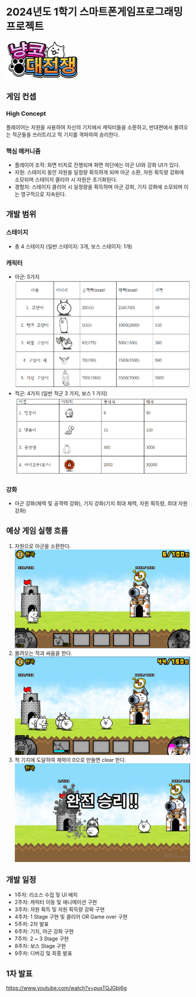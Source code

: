 # 2024년도 1학기 스마트폰게임프로그래밍 프로젝트
![이미지](https://github.com/Leeju2826/SPGP2024_TermProject_2017180031/blob/main/FlowChart/GameImage.png)

## 게임 컨셉
### High Concept
플레이어는 자원을 사용하여 자신의 기지에서 캐릭터들을 소환하고, 반대편에서 몰려오는 적군들을 쓰러트리고 적 기지를 격파하여 승리한다.
### 핵심 메커니즘
- 플레이어 조작: 화면 터치로 진행되며 화면 하단에는 아군 UI와 강화 UI가 있다.
- 자원: 스테이지 동안 자원을 일정량 획득하게 되며 아군 소환, 자원 획득량 강화에 소모되며 스테이지 클리어 시 자원은 초기화된다.
- 경험치: 스테이지 클리어 시 일정량을 획득하며 아군 강화, 기지 강화에 소모되며 이는 영구적으로 지속된다.


## 개발 범위
### 스테이지
- 총 4 스테이지 (일반 스테이지: 3개, 보스 스테이지: 1개)
### 캐릭터
- 아군: 5가지
![아군](https://github.com/Leeju2826/SPGP2024_TermProject_2017180031/blob/main/FlowChart/Char1.png)
- 적군: 4가지 (일반 적군 3 가지, 보스 1 가지)
![적군](https://github.com/Leeju2826/SPGP2024_TermProject_2017180031/blob/main/FlowChart/char2.png)
### 강화
- 아군 강화(체력 및 공격력 강화), 기지 강화(기지 최대 체력, 자원 획득량, 최대 자원 강화)


## 예상 게임 실행 흐름
1. 자원으로 아군을 소환한다.
![흐름도1](https://github.com/Leeju2826/SPGP2024_TermProject_2017180031/blob/main/FlowChart/1.png)
2. 몰려오는 적과 싸움을 한다.
![흐름도2](https://github.com/Leeju2826/SPGP2024_TermProject_2017180031/blob/main/FlowChart/2.png)
3. 적 기지에 도달하여 체력이 0으로 만들면 clear 한다.
![흐름도3](https://github.com/Leeju2826/SPGP2024_TermProject_2017180031/blob/main/FlowChart/3.png)


## 개발 일정
- 1주차: 리소스 수집 및 UI 배치
- 2주차: 캐릭터 이동 및 애니메이션 구현
- 3주차: 자원 획득 및 자원 획득량 강화 구현
- 4주차: 1 Stage 구현 및 클리어 OR Game over 구현
- 5주차: 2차 발표
- 6주차: 기지, 아군 강화 구현
- 7주차: 2 ~ 3 Stage 구현
- 8주차: 보스 Stage 구현
- 9주차: 디버깅 및 최종 발표

## 1차 발표
<https://www.youtube.com/watch?v=pusTQJGbj6g>
